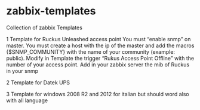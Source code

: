 # zabbix-templates
Collection of zabbix Templates

1 Template for Ruckus Unleashed access point
You must “enable snmp” on master.
You must create a host with the ip of the master and add the macros  {$SNMP_COMMUNITY} with the name of your community (example: public).
Modify in Template the trigger “Rukus Access Point Offline” with the number of your access point.
Add in your zabbix server the mib of Ruckus in your snmp

2 Template for Datek UPS

3 Template for windows 2008 R2 and 2012 for italian but should word also with all language
